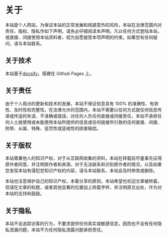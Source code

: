 # 关于

本站是个人网站，为保证本站的正常发展和规避意外的风险，本站在法律范围内对责任、版权、隐私作如下声明，请务必仔细阅读本声明。凡以任何方式登陆本站，或直接、间接使用本站资料者，视为自愿接受本项声明的约束。如果您有任何疑问，请与本站联系。

## 关于技术

本站基于[docsify](https://docsify.js.org/#/)，搭建在 Github Pages 上。

## 关于责任

由于个人观点的更新和技术的发展，本站不保证信息具有 100% 的准确性、有效性、及时性和完整性。在法律允许的范围内，本站不需要以任何方式就任何信息传递或传送的失误、不准确或错误，对任何人负任何直接或间接责任，本站不承担任何人士就使用或未能使用本站所提供的信息或任何链接所引致的任何直接、间接、附带、从属、特殊、惩罚性或惩戒性的损害赔偿。

## 关于版权

本站尊重他人的知识产权，对于从互联网收集的资料，本站在转载前尽量事先征得原作者同意，并注明原作者和来源。对于无法联系和识别原作者的情况，以及如果您发现本站有侵犯您知识产权的内容，请与本站联系，本站会及时修改或删除。

本站也注意保护自己的知识产权，本着分享的原则，本站希望也欢迎文章被转载，但请在文章的标题，或者其他显著的位置加上转载字样，并注明原文出处，作为对本站的支持和鼓励。

## 关于隐私

本站不会追踪访客的行为，不要求提供任何真实或敏感信息，因而也不会有任何隐私泄漏问题，本站不为任何隐私泄露问题承担责任。
